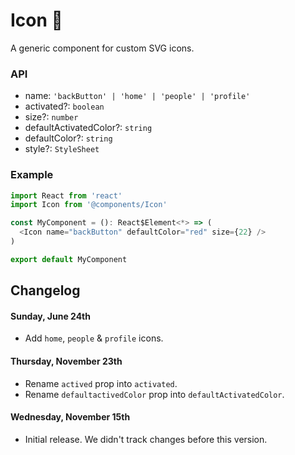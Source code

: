 # Icon 💠

A generic component for custom SVG icons.

### API

- name: `'backButton' | 'home' | 'people' | 'profile'`
- activated?: `boolean`
- size?: `number`
- defaultActivatedColor?: `string`
- defaultColor?: `string`
- style?: `StyleSheet`

### Example

```js
import React from 'react'
import Icon from '@components/Icon'

const MyComponent = (): React$Element<*> => (
  <Icon name="backButton" defaultColor="red" size={22} />
)

export default MyComponent
```

## Changelog

#### Sunday, June 24th

- Add `home`, `people` & `profile` icons.

#### Thursday, November 23th

- Rename `actived` prop into `activated`.
- Rename `defaultactivedColor` prop into `defaultActivatedColor`.

#### Wednesday, November 15th

- Initial release. We didn't track changes before this version.

